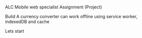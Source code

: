 ALC Mobile web specialist Assignment (Project)

Build A currency converter can work offline using service worker, indexedDB and cache

Lets start
